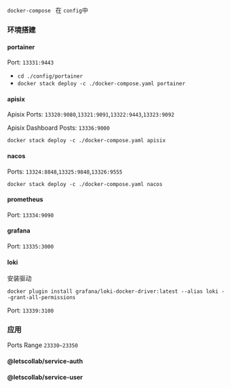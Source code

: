`docker-compose ` 在 `config`中

### 环境搭建

#### portainer

Port: `13331:9443`

- `cd ./config/portainer`
- `docker stack deploy -c ./docker-compose.yaml portainer`

<!-- #### minio

Port: `13337:9000`,

Console Port: `13338:9001`

`docker stack deploy -c ./docker-compose.yaml minio` -->

#### apisix

Apisix Ports: `13320:9080`,`13321:9091`,`13322:9443`,`13323:9092`

Apisix Dashboard Posts: `13336:9000`

`docker stack deploy -c ./docker-compose.yaml apisix`

#### nacos

Ports: `13324:8848`,`13325:9848`,`13326:9555`

`docker stack deploy -c ./docker-compose.yaml nacos`

#### prometheus

Port: `13334:9090`

#### grafana

Port: `13335:3000`

#### loki

安装驱动

`docker plugin install grafana/loki-docker-driver:latest --alias loki --grant-all-permissions`

Port: `13339:3100`

### 应用

Ports Range `23330~23350`

#### @letscollab/service-auth

#### @letscollab/service-user
